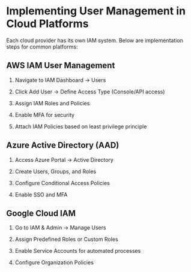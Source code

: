 # Implementing User Management in Cloud Platforms

Each cloud provider has its own IAM system. Below are implementation steps for common platforms:

## AWS IAM User Management

1.  Navigate to IAM Dashboard → Users

1.  Click Add User → Define Access Type (Console/API access)

1.  Assign IAM Roles and Policies

1.  Enable MFA for security

1.  Attach IAM Policies based on least privilege principle

## Azure Active Directory (AAD)

1.  Access Azure Portal → Active Directory

1.  Create Users, Groups, and Roles

1.  Configure Conditional Access Policies

1.  Enable SSO and MFA

## Google Cloud IAM

1.  Go to IAM & Admin → Manage Users

1.  Assign Predefined Roles or Custom Roles

1.  Enable Service Accounts for automated processes

1.  Configure Organization Policies